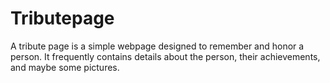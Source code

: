 # Tributepage
A tribute page is a simple webpage designed to remember and honor a person. It frequently contains details about the person, their achievements, and maybe some pictures.
